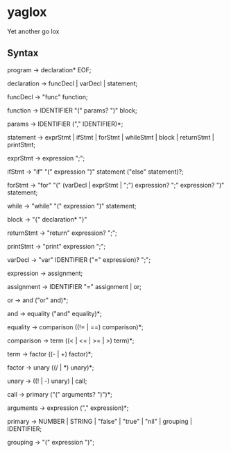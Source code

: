 # yaglox
Yet another go lox

## Syntax

program -> declaration\* EOF;

declaration -> funcDecl | varDecl | statement;

funcDecl -> "func" function;

function -> IDENTIFIER "(" params? ")" block;

params -> IDENTIFIER ("," IDENTIFIER)*;

statement -> exprStmt | ifStmt | forStmt | whileStmt | block | returnStmt | printStmt;

exprStmt -> expression ";";

ifStmt -> "if" "(" expression ")" statement ("else" statement)?;

forStmt -> "for" "(" (varDecl | exprStmt | ";") expression? ";" expression? ")" statement;

while -> "while" "(" expression ")" statement;

block -> "{" declaration* "}"

returnStmt -> "return" expression? ";";

printStmt -> "print" expression ";";

varDecl -> "var" IDENTIFIER ("=" expression)? ";";

expression -> assignment;

assignment -> IDENTIFIER "=" assignment | or;

or -> and ("or" and)*;

and -> equality ("and" equality)*;

equality -> comparison ((!= | ==) comparison)\*;

comparison -> term ((< | <= | >= | >) term)\*;

term -> factor ((- | +) factor)\*;

factor -> unary ((/ | \*) unary)\*;

unary -> ((! | -) unary) | call;

call -> primary ("(" arguments? ")")*;

arguments -> expression ("," expression)*;

primary -> NUMBER | STRING | "false" | "true" | "nil" | grouping | IDENTIFIER;

grouping -> "(" expression ")";
